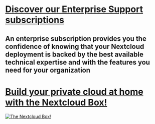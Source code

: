 # [Discover our Enterprise Support subscriptions](https://nextcloud.com/enterprise/)

## An enterprise subscription provides you the confidence of knowing that your Nextcloud deployment is backed by the best available technical expertise and with the features you need for your organization

# [Build your private cloud at home with the Nextcloud Box!](https://nextcloud.com/box)

[![The Nextcloud Box!](https://nextcloud.com/wp-content/themes/next/assets/img/box/box-perspective.png)](https://nextcloud.com/box)
